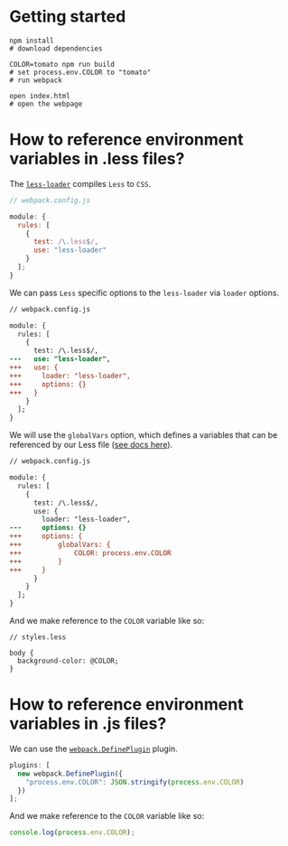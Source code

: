 # Getting started

```shell
npm install
# download dependencies

COLOR=tomato npm run build
# set process.env.COLOR to "tomato"
# run webpack

open index.html
# open the webpage
```

# How to reference environment variables in .less files?

The [`less-loader`](https://github.com/webpack-contrib/less-loader) compiles `Less` to `CSS`.

```js
// webpack.config.js

module: {
  rules: [
    {
      test: /\.less$/,
      use: "less-loader"
    }
  ];
}
```

We can pass `Less` specific options to the `less-loader` via `loader` options.

```diff
// webpack.config.js

module: {
  rules: [
    {
      test: /\.less$/,
---   use: "less-loader",
+++   use: {
+++     loader: "less-loader",
+++     options: {}
+++   }
    }
  ];
}
```

We will use the `globalVars` option, which defines a variables that can be referenced by our Less file ([see docs here](http://lesscss.org/usage/#less-options-global-variables)).

```diff
// webpack.config.js

module: {
  rules: [
    {
      test: /\.less$/,
      use: {
        loader: "less-loader",
---     options: {}
+++     options: {
+++         globalVars: {
+++             COLOR: process.env.COLOR
+++         }
+++     }
      }
    }
  ];
}
```

And we make reference to the `COLOR` variable like so:

```less
// styles.less

body {
  background-color: @COLOR;
}
```

# How to reference environment variables in .js files?

We can use the [`webpack.DefinePlugin`](https://webpack.js.org/plugins/define-plugin/) plugin.

```js
plugins: [
  new webpack.DefinePlugin({
    "process.env.COLOR": JSON.stringify(process.env.COLOR)
  })
];
```

And we make reference to the `COLOR` variable like so:

```js
console.log(process.env.COLOR);
```
